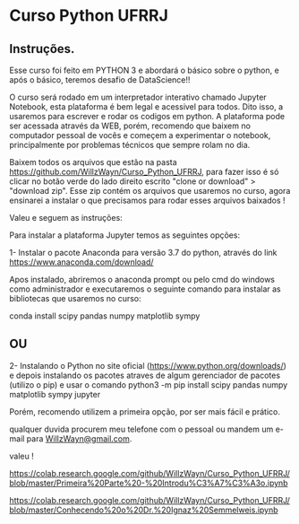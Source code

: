 # Curso Python UFRRJ

## Instruções.

Esse curso foi feito em PYTHON 3 e abordará o básico sobre o python, e após o básico, teremos desafio de DataScience!! 

O curso será rodado em um interpretador interativo chamado Jupyter Notebook, esta plataforma é bem legal e acessivel para todos. Dito isso, a usaremos para escrever e rodar os codigos em python. A plataforma pode ser acessada através da WEB, porém, recomendo que baixem no computador pessoal de vocês e começem a experimentar o notebook, principalmente por problemas técnicos que sempre rolam no dia.

Baixem todos os arquivos que estão na pasta https://github.com/WillzWayn/Curso_Python_UFRRJ, para fazer isso é só clicar no botão verde do lado direito escrito "clone or download" > "download zip". Esse zip contém os arquivos que usaremos no curso, agora ensinarei a instalar o que precisamos para rodar esses arquivos baixados !

Valeu e seguem as instruções:

Para instalar a plataforma Jupyter temos as seguintes opções:

1- Instalar o pacote Anaconda para versão 3.7 do python, através do link
https://www.anaconda.com/download/

Apos instalado, abriremos o anaconda prompt ou pelo cmd do windows como administrador e executaremos o seguinte comando para instalar as bibliotecas que usaremos no curso:

conda install scipy pandas numpy matplotlib sympy 

## OU

2- Instalando o Python no site oficial (https://www.python.org/downloads/)
e depois instalando os pacotes atraves de algum gerenciador de pacotes (utilizo o pip)
e usar o comando python3 -m pip install scipy pandas numpy matplotlib sympy jupyter

Porém, recomendo utilizem a primeira opção, por ser mais fácil e prático. 

qualquer duvida procurem meu telefone com o pessoal ou mandem um e-mail para WillzWayn@gmail.com.

valeu !

https://colab.research.google.com/github/WillzWayn/Curso_Python_UFRRJ/blob/master/Primeira%20Parte%20-%20Introdu%C3%A7%C3%A3o.ipynb

https://colab.research.google.com/github/WillzWayn/Curso_Python_UFRRJ/blob/master/Conhecendo%20o%20Dr.%20Ignaz%20Semmelweis.ipynb

